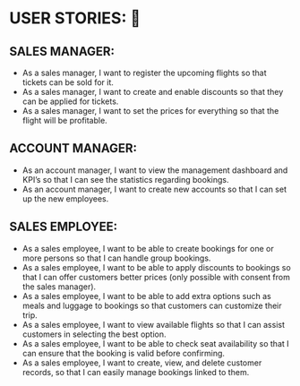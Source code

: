 # USER STORIES: :memo:

## SALES MANAGER:
* As a sales manager, I want to register the upcoming flights so that tickets can be sold for it.
* As a sales manager, I want to create and enable discounts so that they can be applied for tickets.
* As a sales manager, I want to set the prices for everything so that the flight will be profitable.

## ACCOUNT MANAGER:
* As an account manager, I want to view the management dashboard and KPI’s so that I can see the statistics regarding bookings.
* As an account manager, I want to create new accounts so that I can set up the new employees.

## SALES EMPLOYEE:
* As a sales employee, I want to be able to create bookings for one or more persons so that I can handle group bookings. 
* As a sales employee, I want to be able to apply discounts to bookings so that I can offer customers better prices (only possible with consent from the sales manager).
* As a sales employee, I want to be able to add extra options such as meals and luggage to bookings so that customers can customize their trip.
* As a sales employee, I want to view available flights so that I can assist customers in selecting the best option. 
* As a sales employee, I want to be able to check seat availability so that I can ensure that the booking is valid before confirming.
* As a sales employee, I want to create, view, and delete customer records, so that I can easily manage bookings linked to them.
